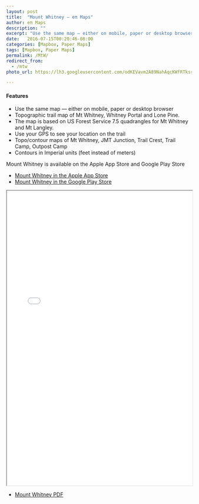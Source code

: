 ```yaml
---
layout: post
title:  "Mount Whitney — eπ Maps"
author: eπ Maps
description: ""
excerpt: "Use the same map — either on mobile, paper or desktop browser"
date:   2016-07-15T00:20:46-08:00
categories: [Mapbox, Paper Maps]
tags: [Mapbox, Paper Maps]
permalink: /MtW/
redirect_from:
  - /mtw
photo_url: https://lh3.googleusercontent.com/odKEVavm2A89NahAqcKWfRTksrGtVJO9SdfN41hSjL2Brz0rXDXh-tkmRcSvRDifFjA=h150

---
```


#### Features
* Use the same map — either on mobile, paper or desktop browser
* Topographic trail map of Mt Whitney, Whitney Portal and Lone Pine.
* The map is based on US Forest Service 7.5 quadrangles for Mt Whitney and Mt Langley.
* Use your GPS to see your location on the trail
* Topo/contour maps of Mt Whitney, JMT Junction, Trail Crest, Trail Camp, Outpost Camp
* Contours in Imperial units (feet instead of meters)

Mount Whitney is available on the Apple App Store and Google Play Store

* [Mount Whitney in the Apple App Store][ios]  
* [Mount Whitney in the Google Play Store][android]

<iframe allowfullscreen="true" width = "100%" height = "800" src="/Mapbox/usfs-ciqk2376r000lb9m98hmyzwr7.html#11/36.5246/-118.1921">
  <p>Your browser does not support iframes.</p>
</iframe>

* [Mount Whitney PDF][FSTopo]

[ios]:  https://itunes.apple.com/us/app/mt-whitney-ep-maps/id1133292347?mt=8
[android]:  https://play.google.com/store/apps/details?id=com.roblabs.papermaps.whitney

[tsg]:  http://www.timestampgenerator.com

[FSTopo]:  http://data.fs.usda.gov/geodata/rastergateway/data/36118/fstopo/363011815_Mount_Whitney_FSTopo.pdf
